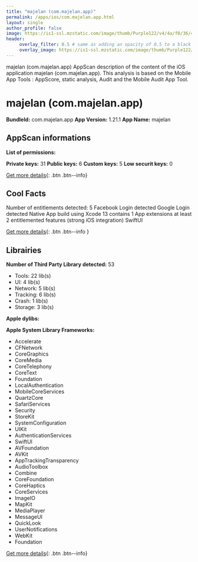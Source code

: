 ```yaml
---
title: "majelan (com.majelan.app)"
permalink: /apps/ios/com.majelan.app.html
layout: single
author_profile: false
image: https://is1-ssl.mzstatic.com/image/thumb/Purple122/v4/4a/f0/36/4af0368f-ac64-10bd-e748-30b4a6d30168/AppIcon-0-1x_U007emarketing-0-5-0-85-220.png/512x512bb.jpg
header: 
     overlay_filter: 0.5 # same as adding an opacity of 0.5 to a black background
     overlay_image: https://is1-ssl.mzstatic.com/image/thumb/Purple122/v4/4a/f0/36/4af0368f-ac64-10bd-e748-30b4a6d30168/AppIcon-0-1x_U007emarketing-0-5-0-85-220.png/512x512bb.jpg
---
```

majelan (com.majelan.app) AppScan description of the content of the iOS application majelan (com.majelan.app). This analysis is based on the Mobile App Tools : AppScore, static analysis, Audit and the Mobile Audit App Tool.

# majelan (com.majelan.app)

**BundleId:** com.majelan.app
**App Version:** 1.21.1
**App Name:** majelan


## AppScan informations 

**List of permissions:** 
  
  
**Private keys:** 31
**Public keys:** 6
**Custom keys:** 5
**Low securit keys:** 0
  
[Get more details](/pricing.html){: .btn .btn--info}

## Cool Facts

Number of entitlements detected: 5
Facebook Login detected
Google Login detected
Native App
build using Xcode 13
contains 1 App extensions
at least 2 entitlemented features (strong iOS integration)
SwiftUI
  
[Get more details](/pricing.html){: .btn .btn--info }

## Librairies 
**Number of Third Party Library detected:** 53
- Tools: 22 lib(s)
- UI: 4 lib(s)
- Network: 5 lib(s)
- Tracking: 6 lib(s)
- Crash: 1 lib(s)
- Storage: 3 lib(s)


**Apple dylibs:**


**Apple System Library Frameworks:**
- Accelerate
- CFNetwork
- CoreGraphics
- CoreMedia
- CoreTelephony
- CoreText
- Foundation
- LocalAuthentication
- MobileCoreServices
- QuartzCore
- SafariServices
- Security
- StoreKit
- SystemConfiguration
- UIKit
- AuthenticationServices
- SwiftUI
- AVFoundation
- AVKit
- AppTrackingTransparency
- AudioToolbox
- Combine
- CoreFoundation
- CoreHaptics
- CoreServices
- ImageIO
- MapKit
- MediaPlayer
- MessageUI
- QuickLook
- UserNotifications
- WebKit
- Foundation


  
[Get more details](/pricing.html){: .btn .btn--info}

